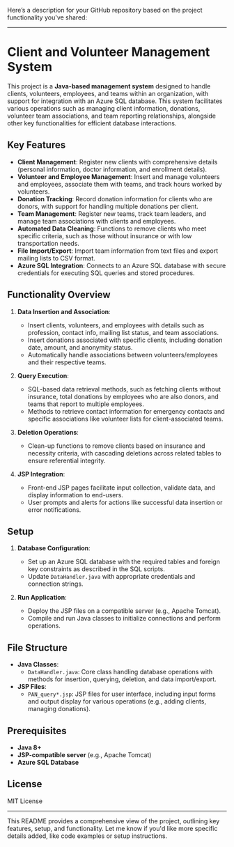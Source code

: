 Here’s a description for your GitHub repository based on the project functionality you've shared:

---

# Client and Volunteer Management System

This project is a **Java-based management system** designed to handle clients, volunteers, employees, and teams within an organization, with support for integration with an Azure SQL database. This system facilitates various operations such as managing client information, donations, volunteer team associations, and team reporting relationships, alongside other key functionalities for efficient database interactions.

## Key Features

- **Client Management**: Register new clients with comprehensive details (personal information, doctor information, and enrollment details).
- **Volunteer and Employee Management**: Insert and manage volunteers and employees, associate them with teams, and track hours worked by volunteers.
- **Donation Tracking**: Record donation information for clients who are donors, with support for handling multiple donations per client.
- **Team Management**: Register new teams, track team leaders, and manage team associations with clients and employees.
- **Automated Data Cleaning**: Functions to remove clients who meet specific criteria, such as those without insurance or with low transportation needs.
- **File Import/Export**: Import team information from text files and export mailing lists to CSV format.
- **Azure SQL Integration**: Connects to an Azure SQL database with secure credentials for executing SQL queries and stored procedures.

## Functionality Overview

1. **Data Insertion and Association**:
   - Insert clients, volunteers, and employees with details such as profession, contact info, mailing list status, and team associations.
   - Insert donations associated with specific clients, including donation date, amount, and anonymity status.
   - Automatically handle associations between volunteers/employees and their respective teams.

2. **Query Execution**:
   - SQL-based data retrieval methods, such as fetching clients without insurance, total donations by employees who are also donors, and teams that report to multiple employees.
   - Methods to retrieve contact information for emergency contacts and specific associations like volunteer lists for client-associated teams.

3. **Deletion Operations**:
   - Clean-up functions to remove clients based on insurance and necessity criteria, with cascading deletions across related tables to ensure referential integrity.

4. **JSP Integration**:
   - Front-end JSP pages facilitate input collection, validate data, and display information to end-users.
   - User prompts and alerts for actions like successful data insertion or error notifications.

## Setup

1. **Database Configuration**:
   - Set up an Azure SQL database with the required tables and foreign key constraints as described in the SQL scripts.
   - Update `DataHandler.java` with appropriate credentials and connection strings.

2. **Run Application**:
   - Deploy the JSP files on a compatible server (e.g., Apache Tomcat).
   - Compile and run Java classes to initialize connections and perform operations.

## File Structure

- **Java Classes**:
  - `DataHandler.java`: Core class handling database operations with methods for insertion, querying, deletion, and data import/export.
- **JSP Files**:
  - `PAN_query*.jsp`: JSP files for user interface, including input forms and output display for various operations (e.g., adding clients, managing donations).

## Prerequisites

- **Java 8+**
- **JSP-compatible server** (e.g., Apache Tomcat)
- **Azure SQL Database**

## License

MIT License

---

This README provides a comprehensive view of the project, outlining key features, setup, and functionality. Let me know if you'd like more specific details added, like code examples or setup instructions.
